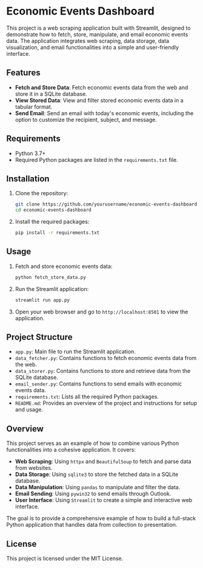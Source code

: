 # Economic Events Dashboard

This project is a web scraping application built with Streamlit, designed to demonstrate how to fetch, store, manipulate, and email economic events data. The application integrates web scraping, data storage, data visualization, and email functionalities into a simple and user-friendly interface.

## Features

- **Fetch and Store Data**: Fetch economic events data from the web and store it in a SQLite database.
- **View Stored Data**: View and filter stored economic events data in a tabular format.
- **Send Email**: Send an email with today's economic events, including the option to customize the recipient, subject, and message.

## Requirements

- Python 3.7+
- Required Python packages are listed in the `requirements.txt` file.

## Installation

1. Clone the repository:

    ```bash
    git clone https://github.com/yourusername/economic-events-dashboard.git
    cd economic-events-dashboard
    ```

2. Install the required packages:

    ```bash
    pip install -r requirements.txt
    ```

## Usage

1. Fetch and store economic events data:

    ```bash
    python fetch_store_data.py
    ```

2. Run the Streamlit application:

    ```bash
    streamlit run app.py
    ```

3. Open your web browser and go to `http://localhost:8501` to view the application.

## Project Structure

- `app.py`: Main file to run the Streamlit application.
- `data_fetcher.py`: Contains functions to fetch economic events data from the web.
- `data_storer.py`: Contains functions to store and retrieve data from the SQLite database.
- `email_sender.py`: Contains functions to send emails with economic events data.
- `requirements.txt`: Lists all the required Python packages.
- `README.md`: Provides an overview of the project and instructions for setup and usage.

## Overview

This project serves as an example of how to combine various Python functionalities into a cohesive application. It covers:
- **Web Scraping**: Using `httpx` and `BeautifulSoup` to fetch and parse data from websites.
- **Data Storage**: Using `sqlite3` to store the fetched data in a SQLite database.
- **Data Manipulation**: Using `pandas` to manipulate and filter the data.
- **Email Sending**: Using `pywin32` to send emails through Outlook.
- **User Interface**: Using `Streamlit` to create a simple and interactive web interface.

The goal is to provide a comprehensive example of how to build a full-stack Python application that handles data from collection to presentation.

## License

This project is licensed under the MIT License.
